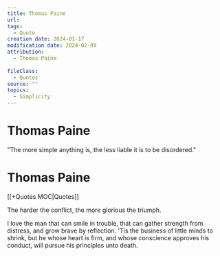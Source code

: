 ```yaml
---
title: Thomas Paine
url: 
tags:
  - Quote
creation date: 2024-01-17
modification date: 2024-02-09
attribution:
  - Thomas Paine
 
fileClass:
  - Quotes
source: ""
topics:
  - Simplicity
---
```


# Thomas Paine

 "The more simple anything is, the less liable it is to be disordered."

# Thomas Paine

[[+Quotes MOC|Quotes]]

The harder the conflict, the more glorious the triumph.

I love the man that can smile in trouble, that can gather strength from distress, and grow brave by reflection. 'Tis the business of little minds to shrink, but he whose heart is firm, and whose conscience approves his conduct, will pursue his principles unto death.
